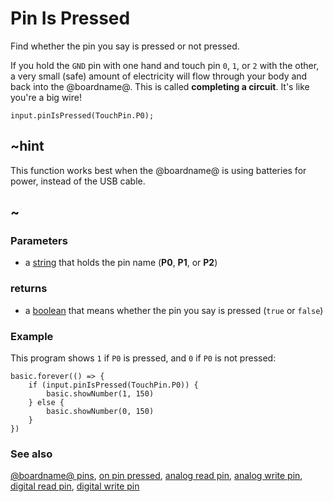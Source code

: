 # Pin Is Pressed

Find whether the pin you say is pressed or not pressed.

If you hold the `GND` pin with one hand and touch pin `0`, `1`, or `2` with the other,
a very small (safe) amount of electricity will flow through your body and back into
the @boardname@. This is called **completing a circuit**. It's like you're a big wire!

```sig
input.pinIsPressed(TouchPin.P0);
```

## ~hint

This function works best when the @boardname@ is using batteries for power,
instead of the USB cable.

## ~

### Parameters

* a [string](/reference/types/string) that holds the pin name (**P0**, **P1**, or **P2**)

### returns

* a [boolean](/blocks/logic/boolean) that means whether the pin you say is pressed (`true` or `false`)

### Example

This program shows `1` if `P0` is pressed, and `0` if `P0` is not pressed:

```blocks
basic.forever(() => {
    if (input.pinIsPressed(TouchPin.P0)) {
        basic.showNumber(1, 150)
    } else {
        basic.showNumber(0, 150)
    }
})
```

### See also

[@boardname@ pins](/device/pins), [on pin pressed](/reference/input/on-pin-pressed), [analog read pin](/reference/pins/analog-read-pin), [analog write pin](/reference/pins/analog-write-pin), [digital read pin](/reference/pins/digital-read-pin), [digital write pin](/reference/pins/digital-write-pin)

